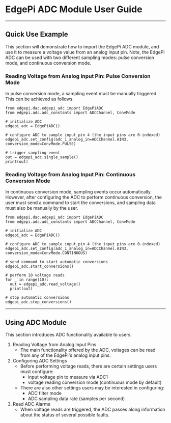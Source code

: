 # EdgePi ADC Module User Guide
___
## Quick Use Example
This section will demonstrate how to import the EdgePi ADC module, and use it to measure a voltage value from an analog input pin.
Note, the EdgePi ADC can be used with two different sampling modes: pulse conversion mode, and continuous conversion mode.

### Reading Voltage from Analog Input Pin: Pulse Conversion Mode
In pulse conversion mode, a sampling event must be manually triggered. This can be achieved as follows.
```
from edgepi.dac.edgepi_adc import EdgePiADC
from edgepi.adc.adc_constants import ADCChannel, ConvMode

# initialize ADC
edgepi_adc = EdgePiADC()

# configure ADC to sample input pin 4 (the input pins are 0-indexed)
edgepi_adc.set_config(adc_1_analog_in=ADCChannel.AIN3, conversion_mode=ConvMode.PULSE)

# trigger sampling event
out = edgepi_adc.single_sample()
print(out)
```

### Reading Voltage from Analog Input Pin: Continuous Conversion Mode
In continuous conversion mode, sampling events occur automatically. However, after configuring the ADC
to perform continuous conversion, the user must send a command to start the conversions, and
sampling data must also be manually by the user.
```
from edgepi.dac.edgepi_adc import EdgePiADC
from edgepi.adc.adc_constants import ADCChannel, ConvMode

# initialize ADC
edgepi_adc = EdgePiADC()

# configure ADC to sample input pin 4 (the input pins are 0-indexed)
edgepi_adc.set_config(adc_1_analog_in=ADCChannel.AIN3, conversion_mode=ConvMode.CONTINUOUS)

# send command to start automatic conversions
edgepi_adc.start_conversions()

# perform 10 voltage reads
for _ in range(10):
  out = edgepi_adc.read_voltage()
  print(out)
  
# stop automatic conversions
edgepi_adc.stop_conversions()
```
___
## Using ADC Module
This section introduces ADC functionality available to users.

1. Reading Voltage from Analog Input Pins
    - The main functionality offered by the ADC, voltages can be read from any of the EdgePi's analog input pins.
2. Configuring ADC Settings
    - Before performing voltage reads, there are certain settings users must configure:
        * input voltage pin to measure via ADC1
        * voltage reading conversion mode (continuous mode by default)
    - There are also other settings users may be interested in configuring:
        * ADC filter mode
        * ADC sampling data rate (samples per second)
3. Read ADC Alarms
    - When voltage reads are triggered, the ADC passes along information about the status of several possible faults.
